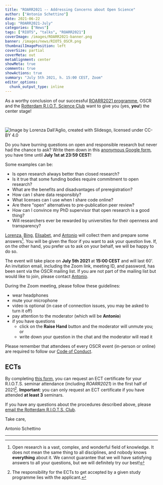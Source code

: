 ```yaml
---
title: "ROARR2021 -- Addressing Concerns about Open Science"
author: ["Antonio Schettino"]
date: 2021-06-22
slug: "ROARR2021-July"
categories: ["News"]
tags: ["RIOTS", "talks", "ROARR2021"]
coverImage: /images/ROARR2021-banner.png
banner: /images/news/RIOTS_OSCR.png
thumbnailImagePosition: left
coverSize: partial
coverMeta: out
metaAlignment: center
showMeta: true
comments: true
showActions: true
summary: "July 5th 2021, h. 15:00 CEST, Zoom"
editor_options: 
  chunk_output_type: inline
---
```


As a worthy conclusion of our successful [ROARR2021 programme](https://www.openscience-rotterdam.com/2021/01/12/roarr-2021/), OSCR and the [Rotterdam R.I.O.T. Science Club](https://www.riotsciencenl.com/) want to give you (yes, **you**!) the center stage!

<BR>

![Image by [Lorenza Dall'Aglio](https://www.openscience-rotterdam.com/2020/02/26/dallaglio/), created with [Slidesgo](https://slidesgo.com/), licensed under [CC-BY 4.0](https://creativecommons.org/licenses/by/4.0/)](/images/ROARR2021_ConcernsOS.png)

Do you have burning questions on open and responsible research but never had the chance to ask? Write them down in this [anonymous Google form](https://forms.gle/Kr3QZiPTNNpycWi29), you have time until **July 1st at 23:59 CEST**!

Some examples can be:

* Is open research always better than closed research?
* Is it true that some funding bodies require commitment to open research?
* What are the benefits and disadvantages of preregistration?
* How can I share data responsibly?
* What licenses can I use when I share code online?
* Are there "open" alternatives to pre-publication peer review?
* How can I convince my PhD supervisor that open research is a good thing?
* Will researchers ever be rewarded by universities for their openness and transparency?

[Lorenza](https://twitter.com/L_DallAglio), [Bing](https://twitter.com/BingXu_estella), [Elisabet](https://twitter.com/elisabetbl), and [Antonio](https://twitter.com/asch3tti) will collect them and prepare some answers[^1]. You will be given the floor if you want to ask your question live. If, on the other hand, you prefer us to ask on your behalf, we will be happy to do so.

The event will take place on **July 5th 2021** at **15:00 CEST** and will last 60'. An invitation email, including the Zoom link, meeting ID, and password, has been sent via the OSCR mailing list. If you are not part of the mailing list but would like to join, please contact [Antonio](mailto:schettino@eur.nl).

During the Zoom meeting, please follow these guidelines:

* wear headphones
* mute your microphone
* video is optional (in case of connection issues, you may be asked to turn it off)
* pay attention to the moderator (which will be **Antonio**)
* if you have questions
  - click on the **Raise Hand** button and the moderator will unmute you; or
  - write down your question in the chat and the moderator will read it

Please remember that attendees of every OSCR event (in-person or online) are required to follow our [Code of Conduct](https://www.openscience-rotterdam.com/coc/).

## ECTs

By completing [this form](https://docs.google.com/forms/d/e/1FAIpQLSdEJFL2pAZzp2Q3VxLl7jxQqwRtbU6SBU_9CY2ncNeIHQlXcw/viewform), you can request an ECT certificate for your R.I.O.T.S. seminar attendance (including *ROARR2021*) in the first half of 2021[^2]. **Important**: you can only request an ECT certificate if you have attended **at least 3** seminars.

If you have any questions about the procedures described above, please [email the Rotterdam R.I.O.T.S. Club](mailto:info@riotsciencenl.com).

Take care,

Antonio Schettino

***

[^1]: Open research is a vast, complex, and wonderful field of knowledge. It does not mean the same thing to all disciplines, and nobody knows **everything** about it. We cannot guarantee that we will have satisfying answers to all your questions, but we will definitely try our best!
[^2]: The responsibility for the ECTs to get accepted by a given study programme lies with the applicant.


